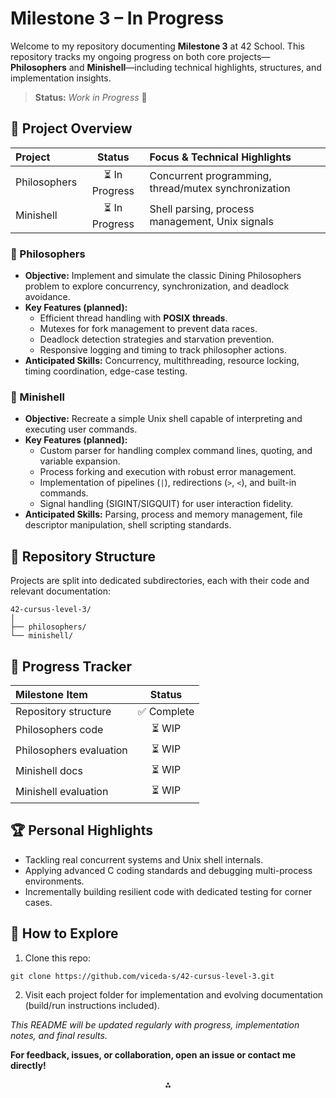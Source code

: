# Milestone 3 – In Progress

Welcome to my repository documenting **Milestone 3** at 42 School. This repository tracks my ongoing progress on both core projects—**Philosophers** and **Minishell**—including technical highlights, structures, and implementation insights.

> **Status:** _Work in Progress_ 🚧

## 🔎 Project Overview

| Project | Status | Focus \& Technical Highlights |
| :-- | :--: | :-- |
| Philosophers | ⏳ In Progress | Concurrent programming, thread/mutex synchronization |
| Minishell | ⏳ In Progress | Shell parsing, process management, Unix signals |

### 🍝 Philosophers

- **Objective:**
Implement and simulate the classic Dining Philosophers problem to explore concurrency, synchronization, and deadlock avoidance.
- **Key Features (planned):**
    - Efficient thread handling with **POSIX threads**.
    - Mutexes for fork management to prevent data races.
    - Deadlock detection strategies and starvation prevention.
    - Responsive logging and timing to track philosopher actions.
- **Anticipated Skills:** Concurrency, multithreading, resource locking, timing coordination, edge-case testing.


### 🐚 Minishell

- **Objective:**
Recreate a simple Unix shell capable of interpreting and executing user commands.
- **Key Features (planned):**
    - Custom parser for handling complex command lines, quoting, and variable expansion.
    - Process forking and execution with robust error management.
    - Implementation of pipelines (`|`), redirections (`>`, `<`), and built-in commands.
    - Signal handling (SIGINT/SIGQUIT) for user interaction fidelity.
- **Anticipated Skills:** Parsing, process and memory management, file descriptor manipulation, shell scripting standards.


## 📂 Repository Structure

Projects are split into dedicated subdirectories, each with their code and relevant documentation:

```
42-cursus-level-3/
│
├── philosophers/
└── minishell/
```


## 🚦 Progress Tracker

| Milestone Item | Status |
| :-- | :--: |
| Repository structure | ✅ Complete |
| Philosophers code | ⏳ WIP |
| Philosophers evaluation | ⏳ WIP |
| Minishell docs | ⏳ WIP |
| Minishell evaluation | ⏳ WIP |

## 🏆 Personal Highlights

- Tackling real concurrent systems and Unix shell internals.
- Applying advanced C coding standards and debugging multi-process environments.
- Incrementally building resilient code with dedicated testing for corner cases.


## 🚀 How to Explore

1. Clone this repo:

```
git clone https://github.com/viceda-s/42-cursus-level-3.git
```

2. Visit each project folder for implementation and evolving documentation (build/run instructions included).

_This README will be updated regularly with progress, implementation notes, and final results._

**For feedback, issues, or collaboration, open an issue or contact me directly!**

<div style="text-align: center">⁂</div>
